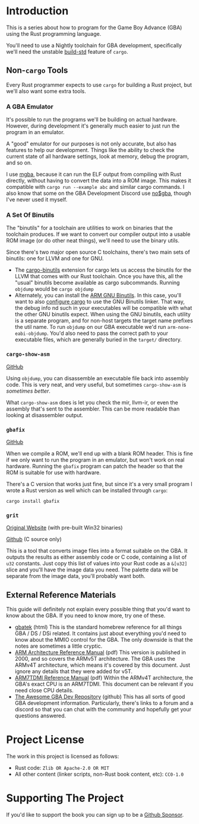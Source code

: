 # Introduction

This is a series about how to program for the Game Boy Advance (GBA) using the Rust programming language.

You'll need to use a Nightly toolchain for GBA development,
specifically we'll need the unstable [build-std](https://doc.rust-lang.org/cargo/reference/unstable.html#build-std) feature of `cargo`.

## Non-`cargo` Tools

Every Rust programmer expects to use `cargo` for building a Rust project,
but we'll also want some extra tools.

### A GBA Emulator

It's possible to run the programs we'll be building on actual hardware.
However, during development it's generally much easier to just run the program in an emulator.

A "good" emulator for our purposes is not only accurate, but also has features to help our development.
Things like the ability to check the current state of all hardware settings, look at memory, debug the program, and so on.

I use [mgba](https://mgba.io/), because it can run the ELF output from compiling with Rust directly, without having to convert the data into a ROM image.
This makes it compatible with `cargo run --example abc` and similar cargo commands.
I also know that some on the GBA Development Discord use [no$gba](https://www.nogba.com/), though I've never used it myself.

### A Set Of Binutils

The "binutils" for a toolchain are utilities to work on binaries that the toolchain produces.
If we want to convert our compiler output into a usable ROM image (or do other neat things), we'll need to use the binary utils.

Since there's two major open source C toolchains, there's two main sets of binutils:
one for LLVM and one for GNU.

* The [cargo-binutils](https://github.com/rust-embedded/cargo-binutils) extension for cargo lets us access the binutils for the LLVM that comes with our Rust toolchain.
  Once you have this, all the "usual" binutils become available as cargo subcommands.
  Running `objdump` would be `cargo objdump`
* Alternately, you can install the [ARM GNU Binutils](https://developer.arm.com/Tools%20and%20Software/GNU%20Toolchain).
  In this case, you'll want to also [configure cargo](https://doc.rust-lang.org/cargo/reference/config.html#configuration-format) to use the GNU Binutils linker.
  That way, the debug info nd such in your executables will be compatible with what the other GNU binutils expect.
  When using the GNU binutils, each utility is a separate program, and for non-host targets the target name prefixes the util name.
  To run `objdump` on our GBA executable we'd run `arm-none-eabi-objdump`.
  You'd also need to pass the correct path to your executable files, which are generally buried in the `target/` directory.

### `cargo-show-asm`

[GitHub](https://github.com/pacak/cargo-show-asm)

Using `objdump`, you can disassemble an executable file back into assembly code.
This is very neat, and very useful, but sometimes `cargo-show-asm` is *sometimes better*.

What `cargo-show-asm` does is let you check the mir, llvm-ir, or even the assembly that's sent to the assembler.
This can be more readable than looking at disassembler output.

### `gbafix`

[GitHub](https://github.com/rust-console/gbafix)

When we compile a ROM, we'll end up with a blank ROM header.
This is fine if we only want to run the program in an emulator, but won't work on real hardware.
Running the `gbafix` program can patch the header so that the ROM is suitable for use with hardware.

There's a C version that works just fine, but since it's a very small program I wrote a Rust version as well which can be installed through `cargo`:

```
cargo install gbafix
```

### `grit`

[Original Website](https://www.coranac.com/projects/grit/) (with pre-built Win32 binaries)

[Github](https://github.com/devkitPro/grit) (C source only)

This is a tool that converts image files into a format suitable on the GBA.
It outputs the results as either assembly code or C code, containing a list of `u32` constants.
Just copy this list of values into your Rust code as a `&[u32]` slice and you'll have the image data you need.
The palette data will be separate from the image data, you'll probably want both.

## External Reference Materials

This guide will definitely not explain every possible thing that you'd want to know about the GBA.
If you need to know more, try one of these.

* [gbatek](https://problemkaputt.de/gbatek.htm) (html)
  This is the standard homebrew reference for all things GBA / DS / DSi related.
  It contains just about everything you'd need to know about the MMIO control for the GBA.
  The only downside is that the notes are sometimes a little cryptic.
* [ARM Architecture Reference Manual](https://www.intel.com/content/dam/www/programmable/us/en/pdfs/literature/third-party/archives/ddi0100e_arm_arm.pdf) (pdf)
  This version is published in 2000, and so covers the ARMv5T architecture.
  The GBA uses the ARMv4T architecture, which means it's covered by this document.
  Just ignore any details that they were added for v5T.
* [ARM7TDMI Reference Manual](https://documentation-service.arm.com/static/5e8e1323fd977155116a3129?token=) (pdf)
  Within the ARMv4T architecture, the GBA's exact CPU is an ARM7TDMI.
  This document can be relevant if you need close CPU details.
* [The Awesome GBA Dev Repository](https://github.com/gbadev-org/awesome-gbadev) (github)
  This has all sorts of good GBA development information.
  Particularly, there's links to a forum and a discord so that you can chat with the community and hopefully get your questions answered.

# Project License

The work in this project is licensed as follows:

* Rust code: `Zlib OR Apache-2.0 OR MIT`
* All other content (linker scripts, non-Rust book content, etc): `CC0-1.0`

# Supporting The Project

If you'd like to support the book you can sign up to be a [Github Sponsor](https://github.com/sponsors/Lokathor).
